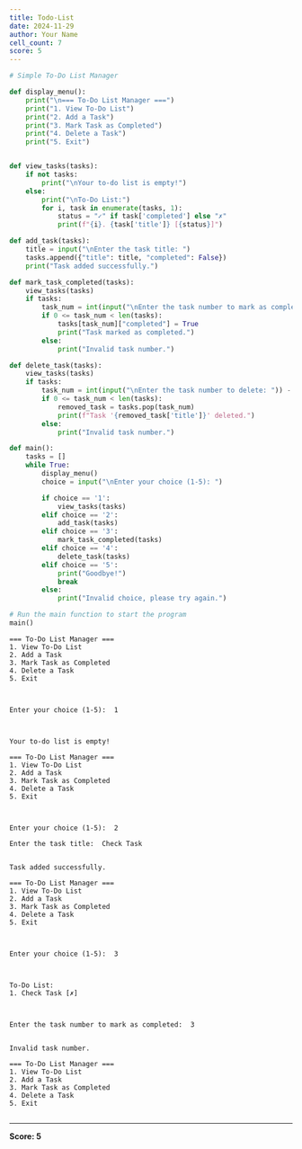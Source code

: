 ```yaml
---
title: Todo-List
date: 2024-11-29
author: Your Name
cell_count: 7
score: 5
---
```


```python
# Simple To-Do List Manager

def display_menu():
    print("\n=== To-Do List Manager ===")
    print("1. View To-Do List")
    print("2. Add a Task")
    print("3. Mark Task as Completed")
    print("4. Delete a Task")
    print("5. Exit")



```


```python
def view_tasks(tasks):
    if not tasks:
        print("\nYour to-do list is empty!")
    else:
        print("\nTo-Do List:")
        for i, task in enumerate(tasks, 1):
            status = "✓" if task['completed'] else "✗"
            print(f"{i}. {task['title']} [{status}]")


```


```python
def add_task(tasks):
    title = input("\nEnter the task title: ")
    tasks.append({"title": title, "completed": False})
    print("Task added successfully.")


```


```python
def mark_task_completed(tasks):
    view_tasks(tasks)
    if tasks:
        task_num = int(input("\nEnter the task number to mark as completed: ")) - 1
        if 0 <= task_num < len(tasks):
            tasks[task_num]["completed"] = True
            print("Task marked as completed.")
        else:
            print("Invalid task number.")


```


```python
def delete_task(tasks):
    view_tasks(tasks)
    if tasks:
        task_num = int(input("\nEnter the task number to delete: ")) - 1
        if 0 <= task_num < len(tasks):
            removed_task = tasks.pop(task_num)
            print(f"Task '{removed_task['title']}' deleted.")
        else:
            print("Invalid task number.")


```


```python
def main():
    tasks = []
    while True:
        display_menu()
        choice = input("\nEnter your choice (1-5): ")

        if choice == '1':
            view_tasks(tasks)
        elif choice == '2':
            add_task(tasks)
        elif choice == '3':
            mark_task_completed(tasks)
        elif choice == '4':
            delete_task(tasks)
        elif choice == '5':
            print("Goodbye!")
            break
        else:
            print("Invalid choice, please try again.")

# Run the main function to start the program
main()
```

    
    === To-Do List Manager ===
    1. View To-Do List
    2. Add a Task
    3. Mark Task as Completed
    4. Delete a Task
    5. Exit


    
    Enter your choice (1-5):  1


    
    Your to-do list is empty!
    
    === To-Do List Manager ===
    1. View To-Do List
    2. Add a Task
    3. Mark Task as Completed
    4. Delete a Task
    5. Exit


    
    Enter your choice (1-5):  2
    
    Enter the task title:  Check Task


    Task added successfully.
    
    === To-Do List Manager ===
    1. View To-Do List
    2. Add a Task
    3. Mark Task as Completed
    4. Delete a Task
    5. Exit


    
    Enter your choice (1-5):  3


    
    To-Do List:
    1. Check Task [✗]


    
    Enter the task number to mark as completed:  3


    Invalid task number.
    
    === To-Do List Manager ===
    1. View To-Do List
    2. Add a Task
    3. Mark Task as Completed
    4. Delete a Task
    5. Exit



```python

```


---
**Score: 5**
